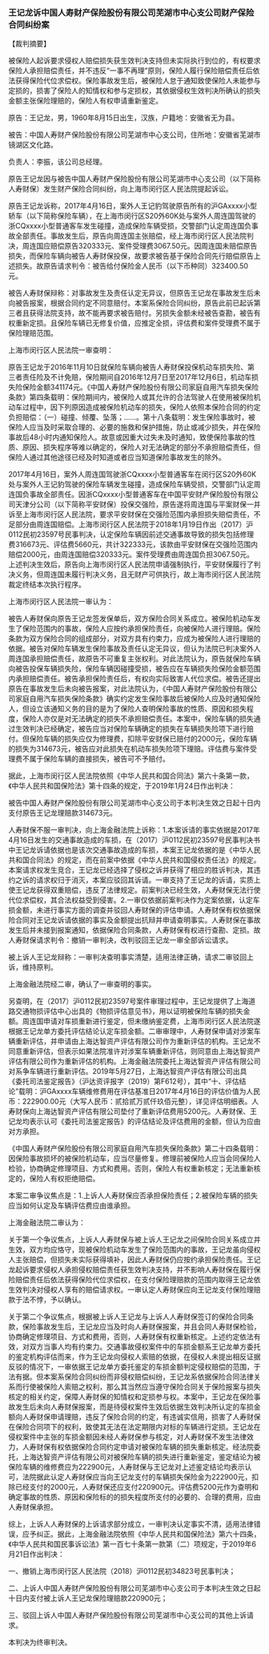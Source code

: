 ### 王记龙诉中国人寿财产保险股份有限公司芜湖市中心支公司财产保险合同纠纷案 
【裁判摘要】

被保险人起诉要求侵权人赔偿损失获生效判决支持但未实际执行到位的，有权要求保险人承担赔偿责任，并不违反“一事不再理”原则，保险人履行保险赔偿责任后依法获得保险代位求偿权。保险事故发生后，被保险人怠于通知致使保险人未能参与定损的，损害了保险人的知情权和参与定损权，其依据侵权生效判决所确认的损失金额主张保险理赔的，保险人有权申请重新鉴定。



原告：王记龙，男，1960年8月15日出生，汉族，户籍地：安徽省无为县。

被告：中国人寿财产保险股份有限公司芜湖市中心支公司，住所地：安徽省芜湖市镜湖区文化路。

负责人：李振，该公司总经理。

原告王记龙因与被告中国人寿财产保险股份有限公司芜湖市中心支公司（以下简称人寿财保）发生财产保险合同纠纷，向上海市闵行区人民法院提起诉讼。

原告王记龙诉称，2017年4月16日，案外人王记豹驾驶原告所有的沪GAxxxx小型轿车（以下简称保险车辆），在上海市闵行区S20外60K处与案外人周连国驾驶的浙CQxxxx小型普通客车发生碰撞，造成保险车辆受损，交警部门认定周连国负事故全部责任。事故发生后，原告向周连国主张赔偿，经上海市闵行区人民法院判决，周连国应赔偿原告320333元、案件受理费3067.50元。因周连国未赔偿原告损失，而保险车辆向被告人寿财保投保，故要求被告基于保险合同先行赔偿原告上述损失。故原告请求判令：被告给付保险金人民币（以下币种同）323400.50元。

被告人寿财保辩称：对事故发生及责任认定无异议，但原告王记龙在事故发生后未向被告报案，根据合同约定不同意赔付。本案系保险合同纠纷，原告此前已起诉第三者且获得法院支持，故不能再要求被告赔付。另损失金额未经被告查勘，被告有权重新定损。且保险车辆已无修复价值，应推定全损，评估费和案件受理费不属于保险理赔范围。

上海市闵行区人民法院一审查明：

原告王记龙于2016年11月10日就保险车辆向被告人寿财保投保机动车损失险、第三者责任险及不计免赔，保险期间自2016年12月7日至2017年12月6日，机动车损失险保险金额341174元。《中国人寿财产保险股份有限公司家庭自用汽车损失保险条款》第四条载明：保险期间内，被保险人或其允许的合法驾驶人在使用被保险机动车过程中，因下列原因造成被保险机动车的损失，保险人依照本保险合同的约定负担赔偿：（一）碰撞、倾覆、坠落；……。第十八条载明：发生保险事故时，被保险人应当及时采取合理的、必要的施救和保护措施，防止或减少损失，并在保险事故后48小时内通知保险人。故意或因重大过失未及时通知，致使保险事故的性质、原因、损失程序等难以确定的，保险人对无法确定的部分不承担赔偿责任，但保险人通过其他途径已经及时知道或者应当知道保险事故发生的除外。

2017年4月16日，案外人周连国驾驶浙CQxxxx小型普通客车在闵行区S20外60K处与案外人王记豹驾驶的保险车辆发生碰撞，造成保险车辆受损，交警部门认定周连国负事故全部责任。因浙CQxxxx小型普通客车在中国平安财产保险股份有限公司天津分公司（以下简称平安财保）投保交强险，原告遂将周连国与平案财保一并诉至上海市闵行区人民法院，要求平安财保在交强险范围内承担损失赔偿责任，不足部分由周连国赔偿。上海市闵行区人民法院于2018年1月19日作出（2017）沪0112民初23597号民事判决，认定保险车辆因前述交通事故导致的损失包括修理费316673元、评估费5660元，共计322333元，该款由平安财保在交强险范围内赔偿2000元，由周连国赔偿320333元。案件受理费由周连国负担3067.50元。上述判决生效后，原告向上海市闵行区人民法院申请强制执行，平安财保履行了判决义务，但周连国未履行判决义务，且无财产可供执行，故上海市闵行区人民法院裁定终结本次执行程序。

上海市闵行区人民法院一审认为：

被告人寿财保向原告王记龙签发保单后，双方保险合同关系成立。被保险机动车发生了保险范围内的事故，保险人应按约承担保险责任，向被保险人进行理赔。保险条款为双方保险合同的组成部分，对双方具有约束力，应成为被保险人进行理赔的依据。被告对保险车辆发生保险事故及责任认定无异议，但认为法院已判决案外人周连国承担赔偿责任，故原告不可重复主张权利。对此法院认为，原告就保险车辆向被告投保车辆损失险，保险车辆因碰撞受损，被告应在车辆损失险保险金额范围内承担赔偿责任。被告承担保险责任后，有权向实际致害人代位求偿。被告还提出原告在事故发生后未向被告报案，对此法院认为，《中国人寿财产保险股份有限公司家庭自用汽车损失保险条款》确实约定发生保险事故后被保险人应及时通知保险人，但设立该通知义务的目的是为了保险人查明保险事故的性质、原因和损失程度，保险人亦仅是对无法确定的损失不承担赔偿责任。本案中，保险车辆的损失通过生效判决已经确定，被告应当对保险车辆确定的损失在车辆损失险项下进行赔付。但保险车辆的损失应仅为修理费，扣除平安财保已赔付的2000元，保险车辆的损失为314673元，被告应对此损失在机动车损失险项下理赔。评估费与案件受理费不属于保险车辆的直接损失，被告可不予赔付。

据此，上海市闵行区人民法院依照《中华人民共和国合同法》第六十条第一款，《中华人民共和国保险法》第十四条的规定，于2019年1月24日作出判决：

被告中国人寿财产保险股份有限公司芜湖市中心支公司于本判决生效之日起十日内支付原告王记龙理赔款314673元。

人寿财保不服一审判决，向上海金融法院上诉称：1.本案诉请的事实依据是2017年4月16日发生的交通事故造成的车损，在（2017）沪0112民初23597号民事判决书中王记龙诉请依据也是该次交通事故造成的车损，本案王记龙依据的是《中华人民共和国合同法》的规定，而在前案中依据《中华人民共和国侵权责任法》的规定。本案请求权发生竞合，王记龙已经选择了侵权之诉并获得了相应的胜诉判决，其违约之诉的请求权归于消灭，本案应驳回其诉请。一审支持了王记龙的诉请，实质上使王记龙获得双重赔偿，违反了法律规定。前案判决已经生效，人寿财保无法行使代位求偿权，其合法权益受到侵害。2.一审仅依据前案判决作为定案依据，认定车损金额，未进行事实方面的调查并驳回人寿财保的评估申请。人寿财保有权依据保险合同对王记龙诉请依据的事实及金额提出抗辩并申请查明事实。人寿财保在事故发生后并未接到报案通知，依据保险合同条款，人寿财保有权进行查勘、定损。故人寿财保请求判令：撤销一审判决，改判驳回王记龙一审全部诉讼请求。

被上诉人王记龙辩称：一审判决查明事实清楚，适用法律正确，请求二审驳回上诉，维持原判。

上海金融法院经二审，确认了一审查明的事实。

另查明，在（2017）沪0112民初23597号案件审理过程中，王记龙提供了上海道路交通物损评估中心出具的《物损评估意见书》，用以证明被保险车辆的损失金额。周连国申请对车损重新进行鉴定，但未缴纳鉴定费，上海市闵行区人民法院遂根据王记龙单方委托评估结论认定车损金额。二审审理中，人寿财保申请对涉案车辆重新评估，并申请由上海达智资产评估有限公司作为重新评估的机构。王记龙不同意重新评估，但表示如果法院准许对涉案车辆重新评估，则同意由上海达智资产评估有限公司作为重新评估的机构。上海金融法院委托上海达智资产评估有限公司对系争车辆进行重新评估。2019年5月27日，上海达智资产评估有限公司出具《委托司法鉴定报告》（沪达资评报字（2019）第F612号），其中“十、评估结论”载明：沪GAxxxx车辆维修费用在评估基准日2017年4月16日的评估价值为人民币：222900.00元（大写人民币：贰拾贰万贰仟玖佰元整），详见评估明细表。人寿财保向上海达智资产评估有限公司垫付了重新评估费用5200元。人寿财保、王记龙均表示认可《委托司法鉴定报告》的评估结论及评估费用的金额，但认为应由对方承担。

《中国人寿财产保险股份有限公司家庭自用汽车损失保险条款》第二十四条载明：因保险事故损坏的被保险机动车，应当尽量修复。修理前被保险人应当会同保险人检验，协商确定修理项目、方式和费用。否则，保险人有权重新核定；无法重新核定的，保险人有权拒绝赔偿。

本案二审争议焦点是：1.上诉人人寿财保应否承担保险责任；2.被保险车辆的损失应当如何认定及车辆评估费应由谁承担。

上海金融法院二审认为：

关于第一个争议焦点，上诉人人寿财保与被上诉人王记龙之间保险合同关系成立并生效，双方均应恪守，现被保险机动车发生了保险范围内的事故，王记龙虽向侵权人主张赔偿，但损失未实际获得填补，因此人寿财保仍应按约承担保险责任。王记龙起诉要求侵权人承担侵权赔偿责任获生效判决支持，并不影响人寿财保在履行保险赔偿责任后依法获得保险代位求偿权，在支付保险理赔款的范围内取得王记龙依生效判决对侵权人享有的赔偿请求权。一审认定人寿财保应向王记龙支付保险理赔款于法不悖，予以确认。

关于第二个争议焦点，根据被上诉人王记龙与上诉人人寿财保签订的保险合同条款，保险事故发生后，王记龙应当及时向人寿财保报案，并且会同人寿财保检验，协商确定修理项目、方式和费用，否则，人寿财保有权重新核定。上述约定依法有效，对双方当事人均有约束力。交通事故侵权案件中的车损金额系王记龙单方委托的鉴定机构评估而来，作为王记龙向侵权人索赔的依据，在侵权人未提出相反证据反驳的情况下，一审依据王记龙单方委托鉴定的车损金额判定侵权赔偿的范围，于法有据。但本案系保险合同纠纷而非侵权赔偿纠纷，王记龙系依据保险合同法律关系而行使被保险人索赔之权利，那么其当然应当遵守保险合同关于保险报案与损失核定的相关约定，保障人寿财保的知情权和定损参与权。本案中，王记龙在保险事故发生后未向人寿财保报案，而是待侵权案件生效后依据生效判决所认定的车损金额向人寿财保申请理赔，违反了保险合同的约定，有违诚实信用，损害了人寿财保在保险合同项下的权利，致使其无法在法定期限内对标的车辆进行定损。王记龙在侵权案件中主张的车损金额因未经人寿财保参与核定，对人寿财保不发生法律效力，人寿财保有权依据保险合同约定申请对被保险车辆的损失重新核定。经法院委托，上海达智资产评估有限公司对被保险车辆的损失进行重新鉴定，鉴定结论为被保险车辆的维修费应为222900元，人寿财保与王记龙对上述鉴定结论均表示认可，法院据此认定人寿财保应当向王记龙支付的车辆损失保险金为222900元，扣除已经支付的2000元，人寿财保还应支付220900元。评估费5200元作为查明和确定事故的性质、原因和保险标的的损失程度所支付的必要的、合理的费用，应由人寿财保承担。

综上，上诉人人寿财保的上诉请求部分成立，一审判决认定事实不清，适用法律错误，应予纠正。据此，上海金融法院依照《中华人民共和国保险法》第六十四条，《中华人民共和国民事诉讼法》第一百七十条第一款第（二）项规定，于2019年6月21日作出判决：

一、撤销上海市闵行区人民法院（2018）沪0112民初34823号民事判决；

二、上诉人中国人寿财产保险股份有限公司芜湖市中心支公司于本判决生效之日起十日内支付被上诉人王记龙保险理赔款220900元；

三、驳回上诉人中国人寿财产保险股份有限公司芜湖市中心支公司的其他上诉请求。

本判决为终审判决。




